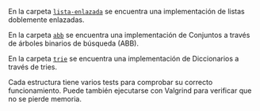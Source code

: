 En la carpeta [```lista-enlazada```](lista-enlazada) se encuentra una implementación de listas doblemente enlazadas.

En la carpeta [```abb```](abb) se encuentra una implementación de Conjuntos a través de árboles binarios de búsqueda (ABB).

En la carpeta [```trie```](trie) se encuentra una implementación de Diccionarios a través de tries.

Cada estructura tiene varios tests para comprobar su correcto funcionamiento. Puede también ejecutarse con Valgrind para verificar que no se pierde memoria.
